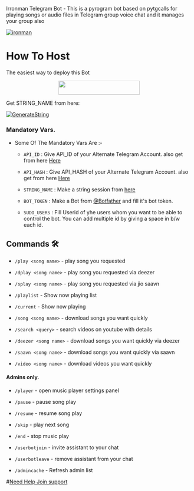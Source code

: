 Irronman Telegram Bot - This is a pyrogram bot based on pytgcalls for playing songs or audio files in Telegram group voice chat and it manages your group also

[![ironman](https://telegra.ph/file/e1bff37e0e4c003d28646.jpg)](https://t.me/ironmansupportgroup)

# How To Host

The easiest way to deploy this Bot

<p align="center"><a href="https://heroku.com/deploy?template=https://github.com/aman706/ironmanvcplayer"> <img src="https://img.shields.io/badge/Deploy%20To%20Heroku-red?style=for-the-badge&logo=heroku" width="220" height="38.45"/></a></p>

Get STRING_NAME from here:

[![GenerateString](https://img.shields.io/badge/repl.it-generateString-bluegreen)](https://t.me/PyroStringSessionRobot)

### Mandatory Vars.

- Some Of The Mandatory Vars Are :-

   - `API_ID` :  Give API_ID of your Alternate Telegram Account. also get from here [Here](https://t.me/MyTelegramOrg_RoBot )

   - `API_HASH` :  Give API_HASH of your Alternate Telegram Account. also get from here [Here](https://t.me/MyTelegramOrg_RoBot)

   - `STRING_NAME` :  Make a string session from [here](https://t.me/PyroStringSessionRobot)

   - `BOT_TOKEN` :  Make a Bot from [@Botfather](https://t.me/botfather) and fill it's bot token.

   - `SUDO_USERS` :  Fill Userid of yhe users whom you want to be able to control the bot. You can add multiple id by giving a space in b/w each id.

## Commands 🛠

- `/play <song name>` - play song you requested

- `/dplay <song name>` - play song you requested via deezer

- `/splay <song name>` - play song you requested via jio saavn

- `/playlist` - Show now playing list

- `/current` - Show now playing

- `/song <song name>` - download songs you want quickly

- `/search <query>` - search videos on youtube with details

- `/deezer <song name>` - download songs you want quickly via deezer

- `/saavn <song name>` - download songs you want quickly via saavn

- `/video <song name>` - download videos you want quickly

#### Admins only.

- `/player` - open music player settings panel

- `/pause` - pause song play

- `/resume` - resume song play

- `/skip` - play next song

- `/end` - stop music play

- `/userbotjoin` - invite assistant to your chat

- `/userbotleave` - remove assistant from your chat

- `/admincache` - Refresh admin list

#[Need Help Join support](https://t.me/ironmansupportgroup)




